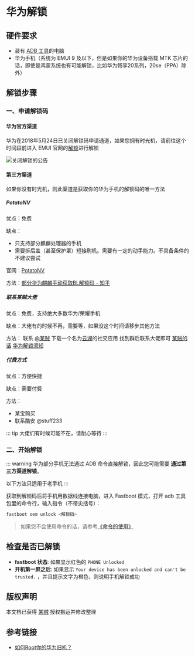 # 华为解锁

## 硬件要求

* 装有 [ADB 工具](../../tools/platform-tools.md#adb-工具)的电脑
* 华为手机（系统为 EMUI 9 及以下，但是如果你的华为设备搭载 MTK 芯片的话，即使是鸿蒙系统也有可能解锁，比如华为畅享20系列，20se（PPA）除外）

## 解锁步骤

### 一、申请解锁码

#### 华为官方渠道

华为在2018年5月24日已关闭解锁码申请通道，如果您拥有时光机，请前往这个时间段前进入 EMUI 官网的[解锁](https://emui.huawei.com/cn/unlock_index)进行解锁

![关闭解锁的公告](./images/huawei_close_notice.png)

#### 第三方渠道

如果你没有时光机，则此渠道是获取你的华为手机的解锁码的唯一方法

##### PotatoNV

优点：免费

缺点：
- 只支持部分麒麟处理器的手机
- 需要拆后盖（甚至保护罩）短接刷机。需要有一定的动手能力。不具备条件的不建议尝试

官网：[PotatoNV](https://github.com/mashed-potatoes/PotatoNV)

方法：[部分华为麒麟手动获取BL解锁码 - 知乎](https://zhuanlan.zhihu.com/p/397173427)

##### 联系某贼大佬

优点：免费，支持绝大多数华为/荣耀手机

缺点：大佬有的时候不再，需要等，如果没这个时间请移步其他方法

方法：
联系 [@某贼](http://www.coolapk.com/u/3463951)
下载一个名为[云湖](https://www.yhchat.com/)的社交应用
找到群后联系大佬即可
[某贼的话](https://www.coolapk.com/feed/25219974?shareKey=ZDc3M2ExYmZlNjQ2NjA3MTc2ZGY~)
[华为解锁须知](https://www.kdocs.cn/l/cidkchLJHuYl)

##### 付费方式

优点：方便快捷

缺点：需要付费

方法：
- 某宝购买
- 联系酷安 @stuff233

::: tip
大佬们有时候可能不在，请耐心等待
:::

### 二、开始解锁

::: warning
华为部分手机无法通过 ADB 命令直接解锁，因此您可能需要 __通过第三方渠道解锁__。

以下方法只适用于老手机
:::

获取到解锁码后将手机用数据线连接电脑，进入 Fastboot 模式，打开 adb 工具包里的命令行，输入指令（不带尖括号）：

``` bash
fastboot oem unlock <解锁码>
```

> 如果您不会使用命令的话，请参考[《命令的使用》](../../help.md)

## 检查是否已解锁

* __fastboot 状态__: 如果显示红色的 `PHONE Unlocked`
* __开机第一屏之后__: 如果显示 `Your device has been unlocked and can't be trusted.` ，并且提示文字为橙色，则说明手机解锁成功

## 版权声明

本文档已获得 [某贼](https://www.coolapk.com/u/3463951) 授权搬运并修改整理

## 参考链接

* [如何Root你的华为旧机？](https://www.coolapk.com/feed/26320412?shareKey=YzZmMjdiZjEwNThjNjEwZDQ5MGI~&shareUid=3463951&shareFrom=com.coolapk.market_11.3)
